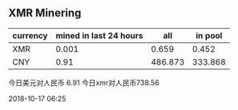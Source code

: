 ## XMR Minering

|currency|mined in last 24 hours|all|in pool|
|---|---|---|---|
|XMR|0.001|0.659|0.452|
|CNY|0.91|486.873|333.868|

今日美元对人民币 6.91	今日xmr对人民币738.56


2018-10-17 06:25